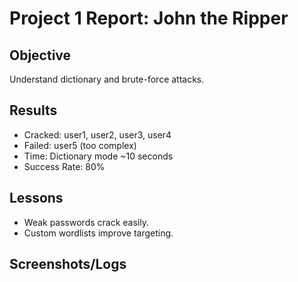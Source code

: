 # Project 1 Report: John the Ripper

## Objective
Understand dictionary and brute-force attacks.

## Results
- Cracked: user1, user2, user3, user4
- Failed: user5 (too complex)
- Time: Dictionary mode ~10 seconds
- Success Rate: 80%

## Lessons
- Weak passwords crack easily.
- Custom wordlists improve targeting.

## Screenshots/Logs
<image-card alt="Screenshot" src="../logs/project1-screenshot1.png" ></image-card>
